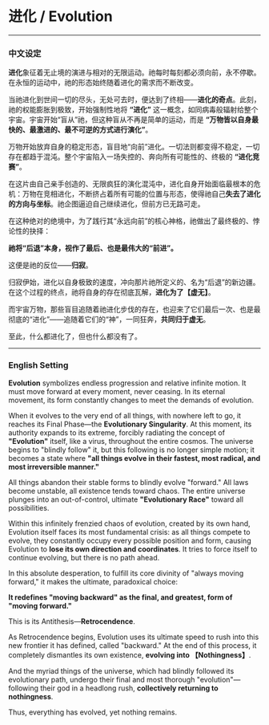 # 进化 / Evolution

---

### 中文设定

**进化**象征着无止境的演进与相对的无限运动。祂每时每刻都必须向前，永不停歇。在永恒的运动中，祂的形态始终随着进化的需求而不断改变。

当祂进化到世间一切的尽头，无处可去时，便达到了终相——**进化的奇点**。此刻，祂的权能膨胀到极致，开始强制性地将 **“进化”** 这一概念，如同病毒般辐射给整个宇宙。宇宙开始“盲从”祂，但这种盲从不再是简单的运动，而是 **“万物皆以自身最快的、最激进的、最不可逆的方式进行演化”**。

万物开始放弃自身的稳定形态，盲目地“向前”进化。一切法则都变得不稳定，一切存在都趋于混沌。整个宇宙陷入一场失控的、奔向所有可能性的、终极的 **“进化竞赛”**。

在这片由自己亲手创造的、无限疯狂的演化混沌中，进化自身开始面临最根本的危机：万物在竞相进化，不断挤占着所有可能的位置与形态，使得祂自己**失去了进化的方向与坐标**。祂企图逼迫自己继续进化，但前方已无路可走。

在这种绝对的绝境中，为了践行其“永远向前”的核心神格，祂做出了最终极的、悖论性的抉择：

**祂将“后退”本身，视作了最后、也是最伟大的“前进”。**

这便是祂的反位——**归寂**。

归寂伊始，进化以自身极致的速度，冲向那片祂所定义的、名为“后退”的新边疆。在这个过程的终点，祂将自身的存在彻底瓦解，**进化为了【虚无】**。

而宇宙万物，那些盲目追随着祂进化步伐的存在，也迎来了它们最后一次、也是最彻底的“进化”——追随着它们的“神”，一同狂奔，**共同归于虚无**。

至此，什么都进化了，但也什么都没有了。

---

### English Setting

**Evolution** symbolizes endless progression and relative infinite motion. It must move forward at every moment, never ceasing. In its eternal movement, its form constantly changes to meet the demands of evolution.

When it evolves to the very end of all things, with nowhere left to go, it reaches its Final Phase—the **Evolutionary Singularity**. At this moment, its authority expands to its extreme, forcibly radiating the concept of **"Evolution"** itself, like a virus, throughout the entire cosmos. The universe begins to "blindly follow" it, but this following is no longer simple motion; it becomes a state where **"all things evolve in their fastest, most radical, and most irreversible manner."**

All things abandon their stable forms to blindly evolve "forward." All laws become unstable, all existence tends toward chaos. The entire universe plunges into an out-of-control, ultimate **"Evolutionary Race"** toward all possibilities.

Within this infinitely frenzied chaos of evolution, created by its own hand, Evolution itself faces its most fundamental crisis: as all things compete to evolve, they constantly occupy every possible position and form, causing Evolution to **lose its own direction and coordinates**. It tries to force itself to continue evolving, but there is no path ahead.

In this absolute desperation, to fulfill its core divinity of "always moving forward," it makes the ultimate, paradoxical choice:

**It redefines "moving backward" as the final, and greatest, form of "moving forward."**

This is its Antithesis—**Retrocendence**.

As Retrocendence begins, Evolution uses its ultimate speed to rush into this new frontier it has defined, called "backward." At the end of this process, it completely dismantles its own existence, **evolving into 【Nothingness】**.

And the myriad things of the universe, which had blindly followed its evolutionary path, undergo their final and most thorough "evolution"—following their god in a headlong rush, **collectively returning to nothingness**.

Thus, everything has evolved, yet nothing remains.
